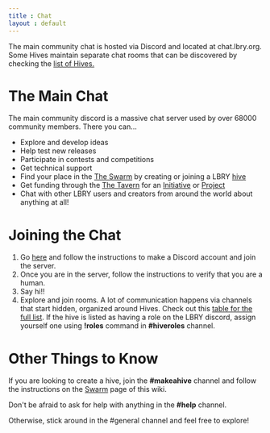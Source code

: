 ```yaml
---
title : Chat
layout : default
---
```


The main community chat is hosted via Discord and located at chat.lbry.org.
Some Hives maintain separate chat rooms that can be discovered by checking the [list of Hives.](https://lbryians.github.io/lbry-org-new/swarm/#hives)

# The Main Chat
The main community discord is a massive chat server used by over 68000 community members.
There you can...

- Explore and develop ideas
- Help test new releases
- Participate in contests and competitions
- Get technical support
- Find your place in the [The Swarm](https://lbryians.github.io/lbry-org-new/swarm) by creating or joining a LBRY [hive](https://lbryians.github.io/lbry-org-new/swarm/#hives)
- Get funding through the [The Tavern](https://lbryians.github.io/lbry-org-new/tavern/) for an [Initiative](https://lbryians.github.io/lbry-org-new/tavern/#initiatives) or [Project](https://lbryians.github.io/lbry-org-new/tavern/#project_grants)
- Chat with other LBRY users and creators from around the world about anything at all!

# Joining the Chat

1. Go [here](https://discord.com/invite/Z3bERWA) and follow the instructions to make a Discord account and join the server.
2. Once you are in the server, follow the instructions to verify that you are a human.
3. Say hi!!
4. Explore and join rooms.
A lot of communication happens via channels that start hidden, organized around Hives. Check out this [table for the full list](https://lbryians.github.io/lbry-org-new/swarm/#hives).
If the hive is listed as having a role on the LBRY discord, assign yourself one using **!roles** command in **#hiveroles** channel.

# Other Things to Know

If you are looking to create a hive, join the **#makeahive** channel and follow the instructions on the [Swarm](https://lbryians.github.io/lbry-org-new/swarm/) page of this wiki.

Don't be afraid to ask for help with anything in the **#help** channel.

Otherwise, stick around in the #general channel and feel free to explore!
